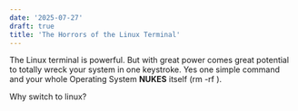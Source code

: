 ```yaml
---
date: '2025-07-27'
draft: true
title: 'The Horrors of the Linux Terminal'
---
```


The Linux terminal is powerful. But with great power comes great potential to totally wreck your system in one keystroke. Yes one simple command and your whole Operating System **NUKES** itself (rm -rf ).

Why switch to linux?